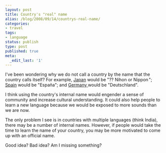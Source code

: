 ```yaml
---
layout: post
title: Country's "real" name
alias: /blog/2008/09/14/countrys-real-name/
categories:
- travel
tags:
- language
status: publish
type: post
published: true
meta:
  _edit_last: '1'
---
```

I've been wondering why we do not call a country by the name that the country calls itself? For example, <a title="wikipedia japan" href="http://en.wikipedia.org/wiki/Japan" target="_blank">Japan</a> would be "<span lang="ja" xml:lang="ja">??</span> Nihon or Nippon<sup><a title="Help:Japanese" href="http://en.wikipedia.org/wiki/Help:Japanese"><span class="t nihongo icon" style="padding: 0pt 0.1em; color: #0000ee; font-family: sans-serif; font-style: normal; font-variant: normal; font-weight: bold; font-size: 80%; line-height: normal; font-size-adjust: none; font-stretch: normal; text-decoration: none;"></span></a></sup>";<a title="google maps of Spain" href="http://maps.google.com/maps?q=spain+map&amp;ie=UTF-8&amp;oe=utf-8" target="_blank"> Spain</a> would be "España"; and <a title="CIA world factbook" href="https://www.cia.gov/library/publications/the-world-factbook/geos/gm.html" target="_blank">Germany </a>would be "Deutschland".

I think using the country's internal name would engender a sense of community and increase cultural understanding. It could also help people to learn a new language because we would be exposed to more sounds than we are now.

The only problem I see is in countries with multiple languages (think India), there may be a number of internal names. However, if people would take the time to learn the name of your country, you may be more motivated to come up with an official name.

Good idea? Bad idea? Am I missing something?

